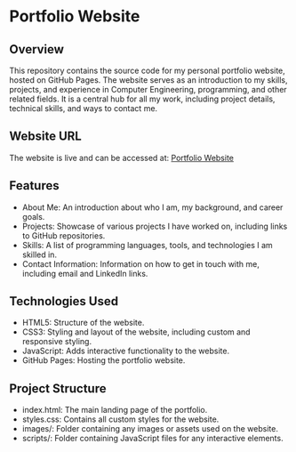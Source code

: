 # Portfolio Website
## Overview
This repository contains the source code for my personal portfolio website, hosted on GitHub Pages. The website serves as an introduction to my skills, projects, and experience in Computer Engineering, programming, and other related fields. It is a central hub for all my work, including project details, technical skills, and ways to contact me.

## Website URL
The website is live and can be accessed at: [Portfolio Website](https://bev-low.github.io/)

## Features
- About Me: An introduction about who I am, my background, and career goals.
- Projects: Showcase of various projects I have worked on, including links to GitHub repositories.
- Skills: A list of programming languages, tools, and technologies I am skilled in.
- Contact Information: Information on how to get in touch with me, including email and LinkedIn links.
## Technologies Used
- HTML5: Structure of the website.
- CSS3: Styling and layout of the website, including custom and responsive styling.
- JavaScript: Adds interactive functionality to the website.
- GitHub Pages: Hosting the portfolio website.
## Project Structure
- index.html: The main landing page of the portfolio.
- styles.css: Contains all custom styles for the website.
- images/: Folder containing any images or assets used on the website.
- scripts/: Folder containing JavaScript files for any interactive elements.
